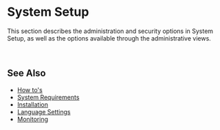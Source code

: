 
# System Setup

This section describes the administration and security options in System Setup, as well as the options available through the administrative views.


<br/>

## See Also  

* [How to's](systemsetup/howto.md)
* [System Requirements](systemsetup/systemrequirements.md)
* [Installation](systemsetup/installation.md)
* [Language Settings](systemsetup/language.md)
* [Monitoring](systemsetup/monitoring.md)

  
<br/>